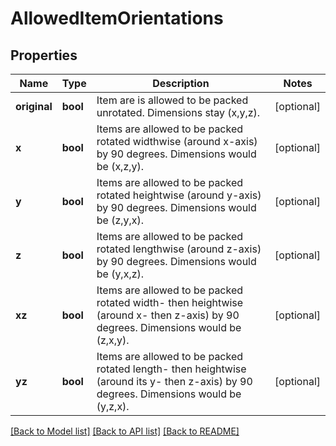 # AllowedItemOrientations

## Properties
Name | Type | Description | Notes
------------ | ------------- | ------------- | -------------
**original** | **bool** | Item are is allowed to be packed unrotated. Dimensions stay (x,y,z). | [optional] 
**x** | **bool** | Items are allowed to be packed rotated widthwise (around x-axis) by 90 degrees. Dimensions would be (x,z,y). | [optional] 
**y** | **bool** | Items are allowed to be packed rotated heightwise (around y-axis) by 90 degrees. Dimensions would be (z,y,x). | [optional] 
**z** | **bool** | Items are allowed to be packed rotated lengthwise (around z-axis) by 90 degrees. Dimensions would be (y,x,z). | [optional] 
**xz** | **bool** | Items are allowed to be packed rotated width- then heightwise (around x- then z-axis) by 90 degrees. Dimensions would be (z,x,y). | [optional] 
**yz** | **bool** | Items are allowed to be packed rotated length- then heightwise (around its y- then z-axis) by 90 degrees. Dimensions would be (y,z,x). | [optional] 

[[Back to Model list]](../../README.md#documentation-for-models) [[Back to API list]](../../README.md#documentation-for-api-endpoints) [[Back to README]](../../README.md)


